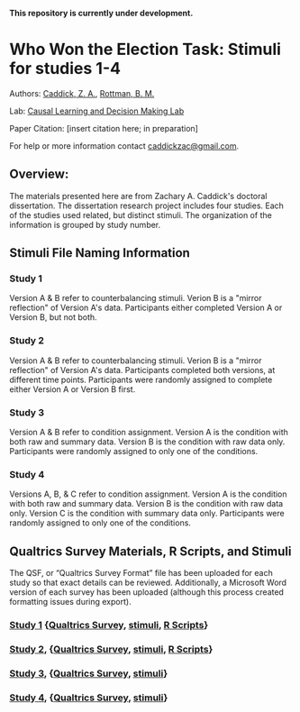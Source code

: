 **This repository is currently under development.**


# Who Won the Election Task: Stimuli for studies 1-4
Authors: [Caddick, Z. A.](https://orcid.org/0000-0002-3369-7727), [Rottman, B. M.](http://orcid.org/0000-0002-4718-3970)

Lab: [Causal Learning and Decision Making Lab](http://www.lrdc.pitt.edu/rottman/)

Paper Citation: [insert citation here; in preparation]

For help or more information contact [caddickzac@gmail.com](mailto:caddickzac@gmail.com).


## Overview:
The materials presented here are from Zachary A. Caddick's doctoral dissertation. The dissertation research project includes four studies. Each of the studies used related, but distinct stimuli. The organization of the information is grouped by study number.


## Stimuli File Naming Information

### Study 1

Version A & B refer to counterbalancing stimuli. Verion B is a "mirror reflection" of Version A's data. Participants either completed Version A or Version B, but not both. 

### Study 2

Version A & B refer to counterbalancing stimuli. Verion B is a "mirror reflection" of Version A's data. Participants completed both versions, at different time points. Participants were randomly assigned to complete either Version A or Version B first. 

### Study 3

Version A & B refer to condition assignment. Version A is the condition with both raw and summary data. Version B is the condition with raw data only. Participants were randomly assigned to only one of the conditions.

### Study 4

Versions A, B, & C refer to condition assignment. Version A is the condition with both raw and summary data. Version B is the condition with raw data only. Version  C is the condition with summary data only. Participants were randomly assigned to only one of the conditions.

## Qualtrics Survey Materials, R Scripts, and Stimuli

The QSF, or “Qualtrics Survey Format” file has been uploaded for each study so that exact details can be reviewed. Additionally, a Microsoft Word version of each survey has been uploaded (although this process created formatting issues during export). 

### [Study 1](https://github.com/caddickzac/Who-Won-the-Election-Task/tree/main/Study%201) {[Qualtrics Survey](https://github.com/caddickzac/Who-Won-the-Election-Task/tree/main/Study%201/Qualtrics%20Survey), [stimuli](https://github.com/caddickzac/Who-Won-the-Election-Task/tree/main/Study%201/Stimuli), [R Scripts]()}

### [Study 2](https://github.com/caddickzac/Who-Won-the-Election-Task/tree/main/Study%202), {[Qualtrics Survey](https://github.com/caddickzac/Who-Won-the-Election-Task/tree/main/Study%202/Qualtrics%20Survey), [stimuli](https://github.com/caddickzac/Who-Won-the-Election-Task/tree/main/Study%202/Stimuli), [R Scripts]()}

### [Study 3](https://github.com/caddickzac/Who-Won-the-Election-Task/tree/main/Study%203), {[Qualtrics Survey](https://github.com/caddickzac/Who-Won-the-Election-Task/tree/main/Study%203/Qualtrics%20Survey), [stimuli](https://github.com/caddickzac/Who-Won-the-Election-Task/tree/main/Study%203/Stimuli)}

### [Study 4](https://github.com/caddickzac/Who-Won-the-Election-Task/tree/main/Study%204), {[Qualtrics Survey](https://github.com/caddickzac/Who-Won-the-Election-Task/tree/main/Study%204/Qualtrics%20Survey), [stimuli](https://github.com/caddickzac/Who-Won-the-Election-Task/tree/main/Study%204/Stimuli)}
